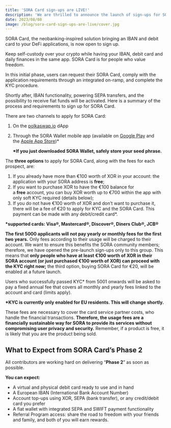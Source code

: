 ```yaml
---
title: 'SORA Card sign-ups are LIVE!'
description: 'We are thrilled to announce the launch of sign-ups for SORA Card!'
date: 2023/08/08
image: /blog/sora-card-sign-ups-are-live/cover.jpg
---
```


SORA Card, the neobanking-inspired solution bringing an IBAN and debit card to your DeFi applications, is now open to sign up.

Keep self-custody over your crypto while having your IBAN, debit card and daily finances in the same app. SORA Card is for people who value freedom.

In this initial phase, users can request their SORA Card, comply with the application requirements through an integrated on-ramp, and complete the KYC procedure.

Shortly after, IBAN functionality, powering SEPA transfers, and the possibility to receive fiat funds will be activated. Here is a summary of the process and requirements to sign up for SORA Card.

There are two channels to apply for SORA Card:

1. On the [polkaswap.io](http://polkaswap.io/) dApp
2. Through the SORA Wallet mobile app (available on [Google Play](https://play.google.com/store/apps/details?id=jp.co.soramitsu.sora&hl=en&gl=US&pli=1) and the [Apple App Store](https://play.google.com/store/apps/details?id=jp.co.soramitsu.sora&hl=en&gl=US&pli=1))\*

   **\*If you just downloaded SORA Wallet, safely store your seed phrase.**

The **three options** to apply for SORA Card, along with the fees for each prospect, are:

1. If you already have more than €100 worth of XOR in your account: the application with your SORA address is **free**;
2. If you want to purchase XOR to have the €100 balance for a **free** account, you can buy XOR worth up to €700 within the app with only soft KYC required (details below);
3. If you do not have €100 worth of XOR and don’t want to purchase it, there will be a fee of €20 to apply for KYC and the SORA Card. This payment can be made with any debit/credit card\*.

**\*supported cards: Visa®, Mastercard®, Discover®, Diners Club®, JCB®**

**The first 5000 applicants will not pay yearly or monthly fees for the first two years.** Only fees according to their usage will be charged to their account. We want to ensure this benefits the SORA community members; therefore, we have opened the pre-launch sign-ups only to this group. This means that **only people who have at least €100 worth of XOR in their SORA account (or just purchased €100 worth of XOR) can proceed with the KYC right now;** the third option, buying SORA Сard for €20, will be enabled at a future launch.

Users who successfully passed KYC\* from 5001 onwards will be asked to pay a fixed annual fee that covers all monthly and yearly fees linked to the account and card (limits apply).

**\*KYC is currently only enabled for EU residents. This will change shortly.**

These fees are necessary to cover the card service partner costs, who handle the financial transactions. **Therefore, the usage fees are a financially sustainable way for SORA to provide its services without compromising user privacy and security.** Remember, if a product is free, it is likely that you are the product being sold.

## What to Expect from SORA Card’s Phase 2

All contributors are working hard on delivering “**Phase 2**” as soon as possible.

**You can expect:**

- A virtual and physical debit card ready to use and in hand
- A European IBAN (International Bank Account Number)
- Account top-ups using XOR, SEPA (bank transfer), or any credit/debit card you prefer
- A fiat wallet with integrated SEPA and SWIFT payment functionality
- Referral Program access: share the road to freedom with your friends and family, and both of you will earn rewards.
